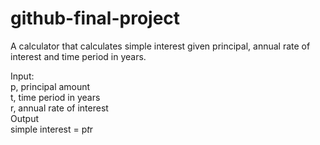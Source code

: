 # github-final-project

A calculator that calculates simple interest given principal, annual rate of interest and time period in years.  

Input:  
    p, principal amount  
    t, time period in years  
    r, annual rate of interest  
Output  
    simple interest = p*t*r  
